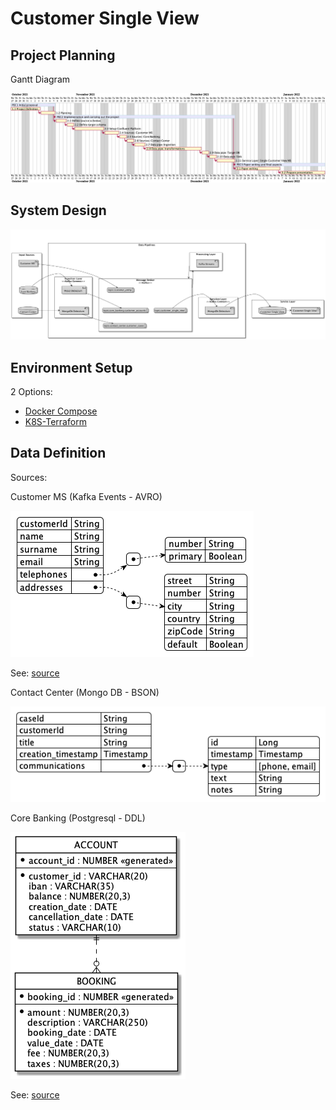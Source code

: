 # Customer Single View

## Project Planning

Gantt Diagram

![Gantt Diagram](planning/gantt.png)


## System Design

![System Design](doc/system-design.png)

## Environment Setup

2 Options:

* [Docker Compose](docker-compose/README.md)
* [K8S-Terraform](k8s-terraform/README.md)

## Data Definition

Sources:

Customer MS (Kafka Events - AVRO)

![Customer MS](doc/data-definition-customer-ms.png)

See: [source](schemas/customer-value.avsc)

Contact Center (Mongo DB - BSON)

![Contact Center](doc/data-definition-contact-center.png)

Core Banking (Postgresql - DDL)

![Core Banking](doc/data-definition-core-banking.png)


See: [source](schemas/core-banking.ddl)